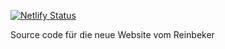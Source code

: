 [![Netlify Status](https://api.netlify.com/api/v1/badges/9db0e9d3-2e97-4fc8-8160-b3a11a090773/deploy-status)](https://app.netlify.com/sites/derreinbeker/deploys)

Source code für die neue Website vom Reinbeker
